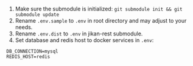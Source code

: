 1. Make sure the submodule is initialized: `git submodule init && git submodule update`
1. Rename `.env.sample` to `.env` in root directory and may adjust to your needs.
1. Rename `.env.dist` to `.env` in jikan-rest submodule.
1. Set database and redis host to docker services in `.env`:
```
DB_CONNECTION=mysql
REDIS_HOST=redis
```
